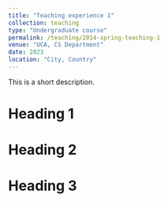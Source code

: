 ```yaml
---
title: "Teaching experience 1"
collection: teaching
type: "Undergraduate course"
permalink: /teaching/2014-spring-teaching-1
venue: "UCA, CS Department"
date: 2023
location: "City, Country"
---
```


This is a short description.

Heading 1
======

Heading 2
======

Heading 3
======
